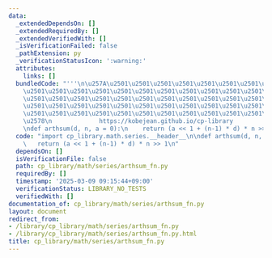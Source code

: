 ```yaml
---
data:
  _extendedDependsOn: []
  _extendedRequiredBy: []
  _extendedVerifiedWith: []
  _isVerificationFailed: false
  _pathExtension: py
  _verificationStatusIcon: ':warning:'
  attributes:
    links: []
  bundledCode: "'''\n\u257A\u2501\u2501\u2501\u2501\u2501\u2501\u2501\u2501\u2501\u2501\
    \u2501\u2501\u2501\u2501\u2501\u2501\u2501\u2501\u2501\u2501\u2501\u2501\u2501\
    \u2501\u2501\u2501\u2501\u2501\u2501\u2501\u2501\u2501\u2501\u2501\u2501\u2501\
    \u2501\u2501\u2501\u2501\u2501\u2501\u2501\u2501\u2501\u2501\u2501\u2501\u2501\
    \u2501\u2501\u2501\u2501\u2501\u2501\u2501\u2501\u2501\u2501\u2501\u2501\u2501\
    \u2578\n             https://kobejean.github.io/cp-library               \n'''\n\
    \ndef arthsum(d, n, a = 0):\n    return (a << 1 + (n-1) * d) * n >> 1\n"
  code: "import cp_library.math.series.__header__\n\ndef arthsum(d, n, a = 0):\n \
    \   return (a << 1 + (n-1) * d) * n >> 1\n"
  dependsOn: []
  isVerificationFile: false
  path: cp_library/math/series/arthsum_fn.py
  requiredBy: []
  timestamp: '2025-03-09 09:15:44+09:00'
  verificationStatus: LIBRARY_NO_TESTS
  verifiedWith: []
documentation_of: cp_library/math/series/arthsum_fn.py
layout: document
redirect_from:
- /library/cp_library/math/series/arthsum_fn.py
- /library/cp_library/math/series/arthsum_fn.py.html
title: cp_library/math/series/arthsum_fn.py
---
```

